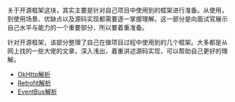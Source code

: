 
关于开源框架这块，其实主要是针对自己项目中使用到的框架进行准备。从使用，到使用场景、优缺点以及源码实现都需要逐一掌握理解。这一部分是向面试官展示自己水平与能力的一个重要部分，所以要着重准备。

针对开源框架，该部分整理了自己在做项目过程中使用到的几个框架。大多都是从网上找的一些大佬的文章，深入浅出，着重讲述源码实现，可以帮助自己更好的理解。


- [OkHttp解析](/android/open-source-framework/okhttp.md)
- [Retrofit解析](/android/open-source-framework/Retrofit.md)
- [EventBus解析](/android/open-source-framework/EventBus.md)


